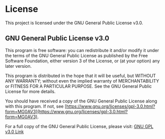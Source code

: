 # License

This project is licensed under the GNU General Public License v3.0.

## GNU General Public License v3.0

This program is free software: you can redistribute it and/or modify it under the terms of the GNU General Public License as published by the Free Software Foundation, either version 3 of the License, or (at your option) any later version.

This program is distributed in the hope that it will be useful, but WITHOUT ANY WARRANTY; without even the implied warranty of MERCHANTABILITY or FITNESS FOR A PARTICULAR PURPOSE. See the GNU General Public License for more details.

You should have received a copy of the GNU General Public License along with this program. If not, see [https://www.gnu.org/licenses/gpl-3.0.html?form=MG0AV3](https://www.gnu.org/licenses/gpl-3.0.html?form=MG0AV3).

For a full copy of the GNU General Public License, please visit: [GNU GPL v3.0 Link](https://www.gnu.org/licenses/gpl-3.0.html?form=MG0AV3)
